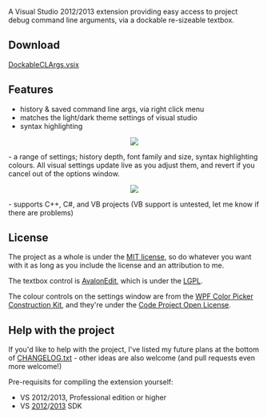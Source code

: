 A Visual Studio 2012/2013 extension providing easy access to project debug command line arguments, via a dockable re-sizeable textbox.

## Download ##
[DockableCLArgs.vsix](https://github.com/MatthewCox/DockableCLArgs/raw/master/DockableCLArgs.vsix)

## Features ##
- history & saved command line args, via right click menu
- matches the light/dark theme settings of visual studio
- syntax highlighting

<p align="center"><img src="http://i.imgur.com/PLRu8ox.png" /></p>
- a range of settings; history depth, font family and size, syntax highlighting colours. All visual settings update live as you adjust them, and revert if you cancel out of the options window.

<p align="center"><img src="http://i.imgur.com/Br7i88y.png" /></p>
- supports C++, C#, and VB projects (VB support is untested, let me know if there are problems)

## License ##
The project as a whole is under the [MIT license](https://github.com/MatthewCox/DockableCLArgs/blob/master/LICENSE.txt), so do whatever you want with it as long as you include the license and an attribution to me.

The textbox control is [AvalonEdit](https://github.com/icsharpcode/SharpDevelop/wiki/AvalonEdit), which is under the [LGPL](http://www.gnu.org/copyleft/lesser.html).

The colour controls on the settings window are from the [WPF Color Picker Construction Kit](http://www.codeproject.com/Articles/131708/WPF-Color-Picker-Construction-Kit), and they're under the [Code Project Open License](http://www.codeproject.com/info/cpol10.aspx).

## Help with the project ##

If you'd like to help with the project, I've listed my future plans at the bottom of [CHANGELOG.txt](https://github.com/MatthewCox/DockableCLArgs/blob/master/CHANGELOG.txt) - other ideas are also welcome (and pull requests even more welcome!)

Pre-requisits for compiling the extension yourself:
- VS 2012/2013, Professional edition or higher
- VS [2012](http://www.microsoft.com/en-gb/download/details.aspx?id=30668)/[2013](http://www.microsoft.com/en-gb/download/details.aspx?id=40004) SDK
